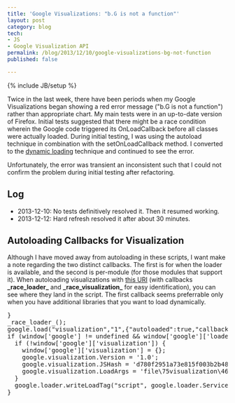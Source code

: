 ```yaml
---
title: 'Google Visualizations: "b.G is not a function"'
layout: post
category: blog
tech:
- JS
- Google Visualization API
permalink: /blog/2013/12/10/google-visualizations-bg-not-function
published: false

---
```

{% include JB/setup %}
<div id="node-303" class="node node-blog node-promoted node-unpublished">
  <div class="content clearfix">
    <div class="field field-name-body field-type-text-with-summary field-label-hidden"><div class="field-items"><div class="field-item even"><p>Twice in the last week, there have been periods when my Google Visualizations began showing a red error message ("b.G is not a function") rather than appropriate chart. My main tests were in an up-to-date version of Firefox. Initial tests suggested that there might be a race condition wherein the Google code triggered its OnLoadCallback before all classes were actually loaded. During initial testing, I was using the autoload technique in combination with the setOnLoadCallback method. I converted to the <a href="https://developers.google.com/loader/#Dynamic">dynamic loading</a> technique and continued to see the error.</p>
<!--break-->
<p>Unfortunately, the error was transient an inconsistent such that I could not confirm the problem during initial testing after refactoring.</p>
<h2>
	Log</h2>
<ul><li>
		2013-12-10: No tests definitively resolved it. Then it resumed working.</li>
	<li>
		2013-12-12: Hard refresh resolved it after about 30 minutes.</li>
</ul><h2>
	Autoloading Callbacks for Visualization</h2>
<p>Although I have moved away from autoloading in these scripts, I want make a note regarding the two distinct callbacks. The first is for when the loader is available, and the second is per-module (for those modules that support it). When autoloading visualizations with <a href="https://www.google.com/jsapi?callback=_race_loader_&amp;autoload={%22modules%22%3A[{%22name%22%3A%22visualization%22%2C%22version%22%3A%221%22%2C%22callback%22%3A%22_race_visualization_%22}]}">this URI</a> (with callbacks <strong>_race_loader_</strong> and <strong>_race_visualization_</strong> for easy identification), you can see where they land in the script. The first callback seems preferrable only when you have additional libraries that you want to load dynamically.</p>
<pre class="brush:jscript">
}
_race_loader_();
google.load("visualization","1",{"autoloaded":true,"callback":"_race_visualization_"});
if (window['google'] != undefined &amp;&amp; window['google']['loader'] != undefined) {
  if (!window['google']['visualization']) {
    window['google']['visualization'] = {};
    google.visualization.Version = '1.0';
    google.visualization.JSHash = 'd780f2951a73e815f003b2b487c1d0a3';
    google.visualization.LoadArgs = 'file\75visualization\46v\0751\46async\0752';
  }
  google.loader.writeLoadTag("script", google.loader.ServiceBase + "/api/visualization/1.0/d780f2951a73e815f003b2b487c1d0a3/format+en,default.I.js", true);
}
</pre>
</div></div></div>  </div>
</div>
